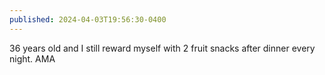 ```yaml
---
published: 2024-04-03T19:56:30-0400
---
```


36 years old and I still reward myself with 2 fruit snacks after dinner every night. AMA
